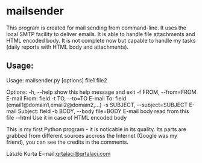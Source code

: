 mailsender
==========

This program is created for mail sending from command-line. It uses the local SMTP facility to deliver emails.
It is able to handle file attachments and HTML encoded body. It is not complete now but capable to handle my tasks (daily reports with HTML body and attachments).

Usage:
----------
Usage: mailsender.py [options] file1 file2

Options:
  -h, --help            show this help message and exit
  -f FROM, --from=FROM  E-mail From: field
  -t TO, --to=TO        E-mail To: field (email1@domain1,email2@domain2,...)
  -s SUBJECT, --subject=SUBJECT
                        E-mail Subject: field
  -b BODY, --body file=BODY
                        E-mail body read from this file
  --html                Use it in case of HTML encoded body

This is my first Python program - it is noticable in its quality. Its parts are grabbed from different sources accross the Internet (Google was my friend), you can see the credits in the comments.

László Kurta E-mail:qrtalaci@qrtalaci.com
